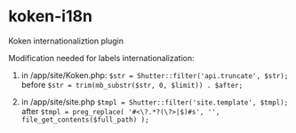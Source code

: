 koken-i18n
==========

Koken internationaliztion plugin

Modification needed for labels internationalization:
1) in /app/site/Koken.php:
```$str = Shutter::filter('api.truncate', $str);```
before
```$str = trim(mb_substr($str, 0, $limit)) . $after;```

2) in /app/site/site.php
```$tmpl = Shutter::filter('site.template', $tmpl);```
after
```$tmpl = preg_replace( '#<\?.*?(\?>|$)#s', '', file_get_contents($full_path) );```
